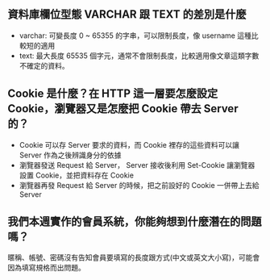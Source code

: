 ﻿## 資料庫欄位型態 VARCHAR 跟 TEXT 的差別是什麼
- varchar: 可變長度 0 ~ 65355 的字串，可以限制長度，像 username 這種比較短的適用
- text: 最大長度 65535 個字元，通常不會限制長度，比較適用像文章這類字數不確定的資料。


## Cookie 是什麼？在 HTTP 這一層要怎麼設定 Cookie，瀏覽器又是怎麼把 Cookie 帶去 Server 的？
- Cookie 可以存 Server 要求的資料，而 Cookie 裡存的這些資料可以讓 Server 作為之後辨識身分的依據
- 瀏覽器發送 Request 給 Server， Server 接收後利用 Set-Cookie 讓瀏覽器設置 Cookie，並把資料存在 Cookie
- 瀏覽器再發 Request 給 Server 的時候，把之前設好的 Cookie 一併帶上去給 Server 



## 我們本週實作的會員系統，你能夠想到什麼潛在的問題嗎？
暱稱、帳號、密碼沒有告知會員要填寫的長度跟方式(中文或英文大小寫)，可能會因為填寫規格而出問題。


